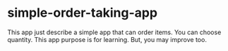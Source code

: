 # simple-order-taking-app
This app just describe a simple app that can order items.
You can choose quantity. This app purpose is for learning. But, you may improve too.

